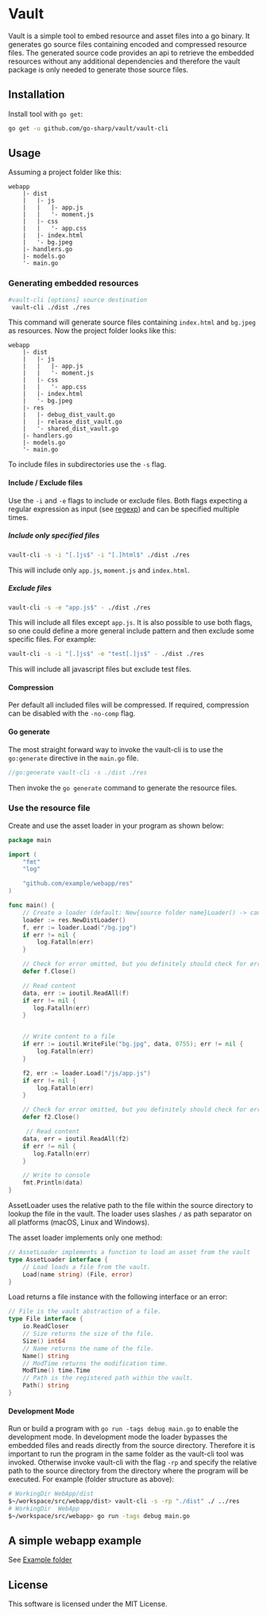 # Vault

Vault is a simple tool to embed resource and asset files into a go binary. It generates go source files containing encoded and compressed resource files. The generated source code provides an api to retrieve the embedded resources without any additional dependencies and therefore the vault package is only needed to generate those source files.

## Installation

Install tool with `go get`:

```bash
go get -u github.com/go-sharp/vault/vault-cli
```

## Usage

Assuming a project folder like this:

```
webapp
    |- dist
    |   |- js
    |   |   |- app.js
    |   |   '- moment.js
    |   |- css
    |   |   '- app.css
    |   |- index.html
    |   '- bg.jpeg
    |- handlers.go
    |- models.go
    '- main.go
```

### Generating embedded resources

```bash
#vault-cli [options] source destination
 vault-cli ./dist ./res
```

This command will generate source files containing `index.html` and `bg.jpeg` as resources. Now the project folder looks like this:

```
webapp
    |- dist
    |   |- js
    |   |   |- app.js
    |   |   '- moment.js
    |   |- css
    |   |   '- app.css
    |   |- index.html
    |   '- bg.jpeg
    |- res
    |   |- debug_dist_vault.go
    |   |- release_dist_vault.go
    |   '- shared_dist_vault.go
    |- handlers.go
    |- models.go
    '- main.go
```

To include files in subdirectories use the `-s` flag.

#### Include / Exclude files

Use the `-i` and `-e` flags to include or exclude files. Both flags expecting a regular expression as input (see [regexp](http://golang.org/pkg/regexp)) and can be specified multiple times.

##### Include only specified files

```bash
vault-cli -s -i "[.]js$" -i "[.]html$" ./dist ./res
```

This will include only `app.js`, `moment.js` and `index.html`.

##### Exclude files

```bash
vault-cli -s -e "app.js$" - ./dist ./res
```

This will include all files except `app.js`. It is also possible to use both flags, so one could define a more general include pattern and then exclude some specific files. For example:

```bash
vault-cli -s -i "[.]js$" -e "test[.]js$" - ./dist ./res
```

This will include all javascript files but exclude test files.

#### Compression

Per default all included files will be compressed. If required, compression can be disabled with the `-no-comp` flag.

#### Go generate

The most straight forward way to invoke the vault-cli is to use the `go:generate` directive in the `main.go` file.

```go
//go:generate vault-cli -s ./dist ./res
```

Then invoke the `go generate` command to generate the resource files.

### Use the resource file

Create and use the asset loader in your program as shown below:

```go
package main

import (
    "fmt"
    "log"

    "github.com/example/webapp/res"
)

func main() {
    // Create a loader (default: New{source folder name}Loader() -> can be change with ResourceNameOption)
    loader := res.NewDistLoader()
    f, err := loader.Load("/bg.jpg")
    if err != nil {
        log.Fatalln(err)
    }

    // Check for error omitted, but you definitely should check for errors.
    defer f.Close()

    // Read content
    data, err := ioutil.ReadAll(f)
    if err != nil {
       log.Fatalln(err)
    }


    // Write content to a file
    if err := ioutil.WriteFile("bg.jpg", data, 0755); err != nil {
        log.Fatalln(err)
    }

    f2, err := loader.Load("/js/app.js")
    if err != nil {
        log.Fatalln(err)
    }

    // Check for error omitted, but you definitely should check for errors.
    defer f2.Close()

     // Read content
    data, err = ioutil.ReadAll(f2)
    if err != nil {
       log.Fatalln(err)
    }

    // Write to console
    fmt.Println(data)
}
```

AssetLoader uses the relative path to the file within the source directory to lookup the file in the vault. The loader uses slashes `/` as path separator on all platforms (macOS, Linux and Windows).

The asset loader implements only one method:

```go
// AssetLoader implements a function to load an asset from the vault
type AssetLoader interface {
	// Load loads a file from the vault.
	Load(name string) (File, error)
}
```

Load returns a file instance with the following interface or an error:

```go
// File is the vault abstraction of a file.
type File interface {
	io.ReadCloser
	// Size returns the size of the file.
	Size() int64
	// Name returns the name of the file.
	Name() string
	// ModTime returns the modification time.
	ModTime() time.Time
	// Path is the registered path within the vault.
	Path() string
}
```

#### Development Mode

Run or build a program with `go run -tags debug main.go` to enable the development mode. In development mode the loader bypasses the embedded files and reads directly from the source directory. Therefore it is important to run the program in the same folder as the vault-cli tool was invoked. Otherwise invoke vault-cli with the flag `-rp` and specify the relative path to the source directory from the directory where the program will be executed. For example (folder structure as above):

```bash
# WorkingDir WebApp/dist
$~/workspace/src/webapp/dist> vault-cli -s -rp "./dist" ./ ../res
# WorkingDir  WebApp
$~/workspace/src/webapp> go run -tags debug main.go
```

## A simple webapp example

See [Example folder](./example/README.md)

## License

This software is licensed under the MIT License.
